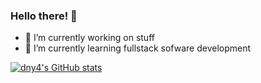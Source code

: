 ### Hello there! 👋

- 🔭 I’m currently working on stuff
- 🌱 I’m currently learning fullstack sofware development

[![dny4's GitHub stats](https://github-readme-stats.vercel.app/api?username=dny4&show_icons=true&theme=tokyonight)](https://github.com/dny4/github-readme-stats)
